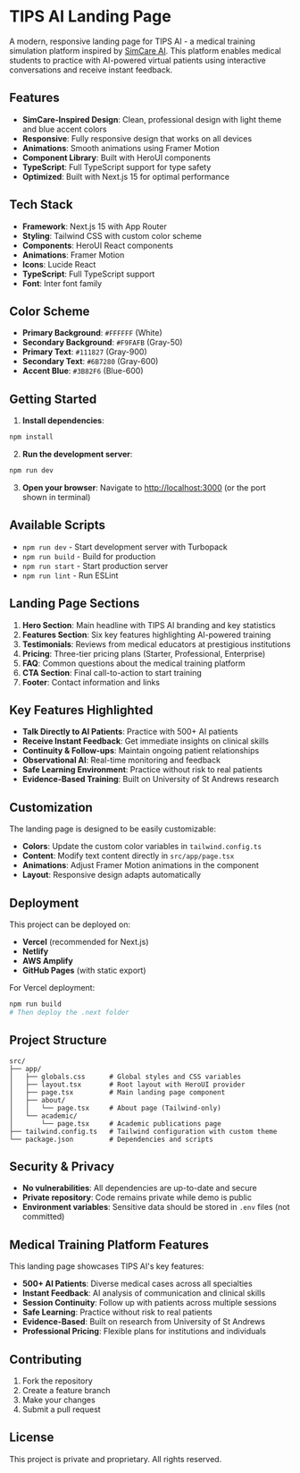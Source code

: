 # TIPS AI Landing Page

A modern, responsive landing page for TIPS AI - a medical training simulation platform inspired by [SimCare AI](https://simcare.ai/). This platform enables medical students to practice with AI-powered virtual patients using interactive conversations and receive instant feedback.

## Features

- **SimCare-Inspired Design**: Clean, professional design with light theme and blue accent colors
- **Responsive**: Fully responsive design that works on all devices
- **Animations**: Smooth animations using Framer Motion
- **Component Library**: Built with HeroUI components
- **TypeScript**: Full TypeScript support for type safety
- **Optimized**: Built with Next.js 15 for optimal performance

## Tech Stack

- **Framework**: Next.js 15 with App Router
- **Styling**: Tailwind CSS with custom color scheme
- **Components**: HeroUI React components
- **Animations**: Framer Motion
- **Icons**: Lucide React
- **TypeScript**: Full TypeScript support
- **Font**: Inter font family

## Color Scheme

- **Primary Background**: `#FFFFFF` (White)
- **Secondary Background**: `#F9FAFB` (Gray-50)
- **Primary Text**: `#111827` (Gray-900)
- **Secondary Text**: `#6B7280` (Gray-600)
- **Accent Blue**: `#3B82F6` (Blue-600)

## Getting Started

1. **Install dependencies**:
```bash
npm install
```

2. **Run the development server**:
```bash
npm run dev
```

3. **Open your browser**:
Navigate to [http://localhost:3000](http://localhost:3000) (or the port shown in terminal)

## Available Scripts

- `npm run dev` - Start development server with Turbopack
- `npm run build` - Build for production
- `npm run start` - Start production server
- `npm run lint` - Run ESLint

## Landing Page Sections

1. **Hero Section**: Main headline with TIPS AI branding and key statistics
2. **Features Section**: Six key features highlighting AI-powered training
3. **Testimonials**: Reviews from medical educators at prestigious institutions
4. **Pricing**: Three-tier pricing plans (Starter, Professional, Enterprise)
5. **FAQ**: Common questions about the medical training platform
6. **CTA Section**: Final call-to-action to start training
7. **Footer**: Contact information and links

## Key Features Highlighted

- **Talk Directly to AI Patients**: Practice with 500+ AI patients
- **Receive Instant Feedback**: Get immediate insights on clinical skills
- **Continuity & Follow-ups**: Maintain ongoing patient relationships
- **Observational AI**: Real-time monitoring and feedback
- **Safe Learning Environment**: Practice without risk to real patients
- **Evidence-Based Training**: Built on University of St Andrews research

## Customization

The landing page is designed to be easily customizable:

- **Colors**: Update the custom color variables in `tailwind.config.ts`
- **Content**: Modify text content directly in `src/app/page.tsx`
- **Animations**: Adjust Framer Motion animations in the component
- **Layout**: Responsive design adapts automatically

## Deployment

This project can be deployed on:

- **Vercel** (recommended for Next.js)
- **Netlify**
- **AWS Amplify**
- **GitHub Pages** (with static export)

For Vercel deployment:
```bash
npm run build
# Then deploy the .next folder
```

## Project Structure

```
src/
├── app/
│   ├── globals.css      # Global styles and CSS variables
│   ├── layout.tsx       # Root layout with HeroUI provider
│   ├── page.tsx         # Main landing page component
│   ├── about/
│   │   └── page.tsx     # About page (Tailwind-only)
│   └── academic/
│       └── page.tsx     # Academic publications page
├── tailwind.config.ts   # Tailwind configuration with custom theme
└── package.json         # Dependencies and scripts
```

## Security & Privacy

- **No vulnerabilities**: All dependencies are up-to-date and secure
- **Private repository**: Code remains private while demo is public
- **Environment variables**: Sensitive data should be stored in `.env` files (not committed)

## Medical Training Platform Features

This landing page showcases TIPS AI's key features:

- **500+ AI Patients**: Diverse medical cases across all specialties
- **Instant Feedback**: AI analysis of communication and clinical skills
- **Session Continuity**: Follow up with patients across multiple sessions
- **Safe Learning**: Practice without risk to real patients
- **Evidence-Based**: Built on research from University of St Andrews
- **Professional Pricing**: Flexible plans for institutions and individuals

## Contributing

1. Fork the repository
2. Create a feature branch
3. Make your changes
4. Submit a pull request

## License

This project is private and proprietary. All rights reserved.
